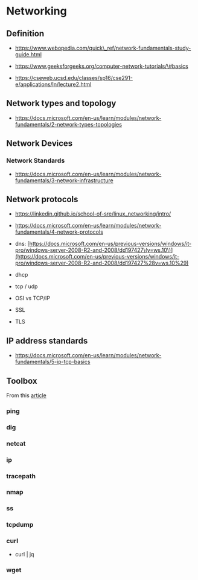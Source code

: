 # Networking

## Definition

- https://www.webopedia.com/quick\_ref/network-fundamentals-study-guide.html

- https://www.geeksforgeeks.org/computer-network-tutorials/\#basics

- https://cseweb.ucsd.edu/classes/sp16/cse291-e/applications/ln/lecture2.html

## Network types and topology

- https://docs.microsoft.com/en-us/learn/modules/network-fundamentals/2-network-types-topologies

## Network Devices

### Network Standards

- https://docs.microsoft.com/en-us/learn/modules/network-fundamentals/3-network-infrastructure

## Network protocols

- https://linkedin.github.io/school-of-sre/linux_networking/intro/
- https://docs.microsoft.com/en-us/learn/modules/network-fundamentals/4-network-protocols

- dns: [https://docs.microsoft.com/en-us/previous-versions/windows/it-pro/windows-server-2008-R2-and-2008/dd197427\(v=ws.10\)](https://docs.microsoft.com/en-us/previous-versions/windows/it-pro/windows-server-2008-R2-and-2008/dd197427%28v=ws.10%29)
- dhcp
- tcp / udp
- OSI vs TCP/IP
- SSL
- TLS

## IP address standards

- https://docs.microsoft.com/en-us/learn/modules/network-fundamentals/5-ip-tcp-basics

## Toolbox

From this [article](https://towardsdatascience.com/networking-tools-every-developer-needs-to-know-e17c9159b180)

### ping

### dig

### netcat

### ip

### tracepath

### nmap

### ss

### tcpdump

### curl

- curl | jq

### wget
